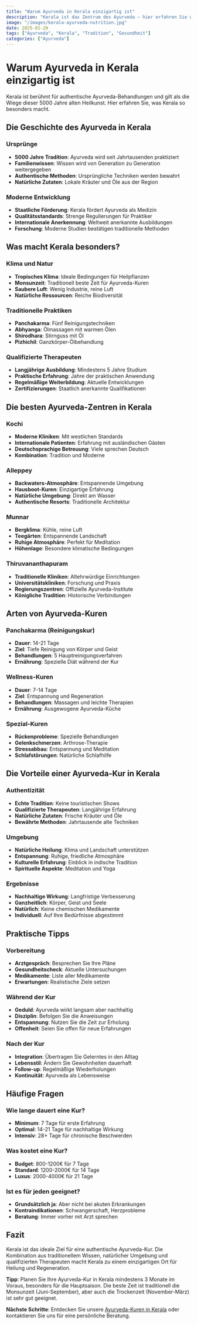 ```yaml
---
title: "Warum Ayurveda in Kerala einzigartig ist"
description: "Kerala ist das Zentrum des Ayurveda – hier erfahren Sie warum."
image: "/images/kerala-ayurveda-nutrition.jpg"
date: 2025-01-20
tags: ["Ayurveda", "Kerala", "Tradition", "Gesundheit"]
categories: ["Ayurveda"]
---
```


# Warum Ayurveda in Kerala einzigartig ist

Kerala ist berühmt für authentische Ayurveda-Behandlungen und gilt als die Wiege dieser 5000 Jahre alten Heilkunst. Hier erfahren Sie, was Kerala so besonders macht.

## Die Geschichte des Ayurveda in Kerala

### Ursprünge
- **5000 Jahre Tradition**: Ayurveda wird seit Jahrtausenden praktiziert
- **Familienwissen**: Wissen wird von Generation zu Generation weitergegeben
- **Authentische Methoden**: Ursprüngliche Techniken werden bewahrt
- **Natürliche Zutaten**: Lokale Kräuter und Öle aus der Region

### Moderne Entwicklung
- **Staatliche Förderung**: Kerala fördert Ayurveda als Medizin
- **Qualitätsstandards**: Strenge Regulierungen für Praktiker
- **Internationale Anerkennung**: Weltweit anerkannte Ausbildungen
- **Forschung**: Moderne Studien bestätigen traditionelle Methoden

## Was macht Kerala besonders?

### Klima und Natur
- **Tropisches Klima**: Ideale Bedingungen für Heilpflanzen
- **Monsunzeit**: Traditionell beste Zeit für Ayurveda-Kuren
- **Saubere Luft**: Wenig Industrie, reine Luft
- **Natürliche Ressourcen**: Reiche Biodiversität

### Traditionelle Praktiken
- **Panchakarma**: Fünf Reinigungstechniken
- **Abhyanga**: Ölmassagen mit warmen Ölen
- **Shirodhara**: Stirnguss mit Öl
- **Pizhichil**: Ganzkörper-Ölbehandlung

### Qualifizierte Therapeuten
- **Langjährige Ausbildung**: Mindestens 5 Jahre Studium
- **Praktische Erfahrung**: Jahre der praktischen Anwendung
- **Regelmäßige Weiterbildung**: Aktuelle Entwicklungen
- **Zertifizierungen**: Staatlich anerkannte Qualifikationen

## Die besten Ayurveda-Zentren in Kerala

### Kochi
- **Moderne Kliniken**: Mit westlichen Standards
- **Internationale Patienten**: Erfahrung mit ausländischen Gästen
- **Deutschsprachige Betreuung**: Viele sprechen Deutsch
- **Kombination**: Tradition und Moderne

### Alleppey
- **Backwaters-Atmosphäre**: Entspannende Umgebung
- **Hausboot-Kuren**: Einzigartige Erfahrung
- **Natürliche Umgebung**: Direkt am Wasser
- **Authentische Resorts**: Traditionelle Architektur

### Munnar
- **Bergklima**: Kühle, reine Luft
- **Teegärten**: Entspannende Landschaft
- **Ruhige Atmosphäre**: Perfekt für Meditation
- **Höhenlage**: Besondere klimatische Bedingungen

### Thiruvananthapuram
- **Traditionelle Kliniken**: Altehrwürdige Einrichtungen
- **Universitätskliniken**: Forschung und Praxis
- **Regierungszentren**: Offizielle Ayurveda-Institute
- **Königliche Tradition**: Historische Verbindungen

## Arten von Ayurveda-Kuren

### Panchakarma (Reinigungskur)
- **Dauer**: 14-21 Tage
- **Ziel**: Tiefe Reinigung von Körper und Geist
- **Behandlungen**: 5 Hauptreinigungsverfahren
- **Ernährung**: Spezielle Diät während der Kur

### Wellness-Kuren
- **Dauer**: 7-14 Tage
- **Ziel**: Entspannung und Regeneration
- **Behandlungen**: Massagen und leichte Therapien
- **Ernährung**: Ausgewogene Ayurveda-Küche

### Spezial-Kuren
- **Rückenprobleme**: Spezielle Behandlungen
- **Gelenkschmerzen**: Arthrose-Therapie
- **Stressabbau**: Entspannung und Meditation
- **Schlafstörungen**: Natürliche Schlafhilfe

## Die Vorteile einer Ayurveda-Kur in Kerala

### Authentizität
- **Echte Tradition**: Keine touristischen Shows
- **Qualifizierte Therapeuten**: Langjährige Erfahrung
- **Natürliche Zutaten**: Frische Kräuter und Öle
- **Bewährte Methoden**: Jahrtausende alte Techniken

### Umgebung
- **Natürliche Heilung**: Klima und Landschaft unterstützen
- **Entspannung**: Ruhige, friedliche Atmosphäre
- **Kulturelle Erfahrung**: Einblick in indische Tradition
- **Spirituelle Aspekte**: Meditation und Yoga

### Ergebnisse
- **Nachhaltige Wirkung**: Langfristige Verbesserung
- **Ganzheitlich**: Körper, Geist und Seele
- **Natürlich**: Keine chemischen Medikamente
- **Individuell**: Auf Ihre Bedürfnisse abgestimmt

## Praktische Tipps

### Vorbereitung
- **Arztgespräch**: Besprechen Sie Ihre Pläne
- **Gesundheitscheck**: Aktuelle Untersuchungen
- **Medikamente**: Liste aller Medikamente
- **Erwartungen**: Realistische Ziele setzen

### Während der Kur
- **Geduld**: Ayurveda wirkt langsam aber nachhaltig
- **Disziplin**: Befolgen Sie die Anweisungen
- **Entspannung**: Nutzen Sie die Zeit zur Erholung
- **Offenheit**: Seien Sie offen für neue Erfahrungen

### Nach der Kur
- **Integration**: Übertragen Sie Gelerntes in den Alltag
- **Lebensstil**: Ändern Sie Gewohnheiten dauerhaft
- **Follow-up**: Regelmäßige Wiederholungen
- **Kontinuität**: Ayurveda als Lebensweise

## Häufige Fragen

### Wie lange dauert eine Kur?
- **Minimum**: 7 Tage für erste Erfahrung
- **Optimal**: 14-21 Tage für nachhaltige Wirkung
- **Intensiv**: 28+ Tage für chronische Beschwerden

### Was kostet eine Kur?
- **Budget**: 800-1200€ für 7 Tage
- **Standard**: 1200-2000€ für 14 Tage
- **Luxus**: 2000-4000€ für 21 Tage

### Ist es für jeden geeignet?
- **Grundsätzlich ja**: Aber nicht bei akuten Erkrankungen
- **Kontraindikationen**: Schwangerschaft, Herzprobleme
- **Beratung**: Immer vorher mit Arzt sprechen

## Fazit

Kerala ist das ideale Ziel für eine authentische Ayurveda-Kur. Die Kombination aus traditionellem Wissen, natürlicher Umgebung und qualifizierten Therapeuten macht Kerala zu einem einzigartigen Ort für Heilung und Regeneration.

**Tipp**: Planen Sie Ihre Ayurveda-Kur in Kerala mindestens 3 Monate im Voraus, besonders für die Hauptsaison. Die beste Zeit ist traditionell die Monsunzeit (Juni-September), aber auch die Trockenzeit (November-März) ist sehr gut geeignet.

**Nächste Schritte**: Entdecken Sie unsere [Ayurveda-Kuren in Kerala](/reisen/) oder kontaktieren Sie uns für eine persönliche Beratung.
